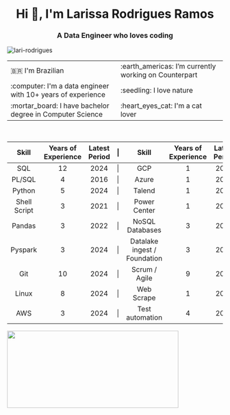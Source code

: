 <h1 align="center">Hi 👋, I'm Larissa Rodrigues Ramos</h1>
<h3 align="center">A Data Engineer who loves coding</h3>

<div align="left"> <img src="https://komarev.com/ghpvc/?username=lari-rodrigues&label=Profile%20views&color=0e75b6&style=flat" alt="lari-rodrigues" /> </div>

<div align="left"> <a href="https://twitter.com/" target="blank">
  <img src="https://img.shields.io/twitter/follow/?logo=twitter&style=for-the-badge" alt="" /></a> 
</div>

<table border="0">
 <tr>
   <td> 🇧🇷 I'm Brazilian </td>
   <td> :earth_americas: I’m currently working on Counterpart </td>
 </tr>

 <tr>
   <td> :computer: I'm a data engineer with 10+ years of experience </td>
   <td> :seedling: I love nature  </td>
 </tr>
  
 <tr>
   <td> :mortar_board: I have bachelor degree in Computer Science </td>
   <td> :heart_eyes_cat: I'm a cat lover </td>
 </tr>
</table>
 
<br>

| Skill                | Years of Experience    | Latest Period    | \| | Skill                            | Years of Experience    | Latest Period    |
| :-----:              | :---:                  | :---:            | -- | :-----:                          | :---:                  | :---:            |
| SQL                  | 12                     | 2024             | \| | GCP                              | 1                      | 2021             |
| PL/SQL               | 4                      | 2016             | \| | Azure                            | 1                      | 2022             |
| Python               | 5                      | 2024             | \| | Talend                           | 1                      | 2018             |
| Shell Script         | 3                      | 2021             | \| | Power Center                     | 1                      | 2019             |
| Pandas               | 3                      | 2022             | \| | NoSQL Databases                  | 3                      | 2024             |
| Pyspark              | 3                      | 2024             | \| | Datalake ingest / Foundation     | 3                      | 2024             |
| Git                  | 10                     | 2024             | \| | Scrum / Agile                    | 9                      | 2024             |
| Linux                | 8                      | 2024             | \| | Web Scrape                       | 1                      | 2023             |
| AWS                  | 3                      | 2024             | \| | Test automation                  | 4                      | 2024             |

  
<div>
      <a href="https://github.com/lari-rodrigues">
      <img height="180em" width="400px" src="https://github-readme-stats.vercel.app/api/top-langs/?username=lari-rodrigues&amp;layout=compact&amp;langs_count=7&amp;theme=dark" style="max-width:100%;">
</div>
